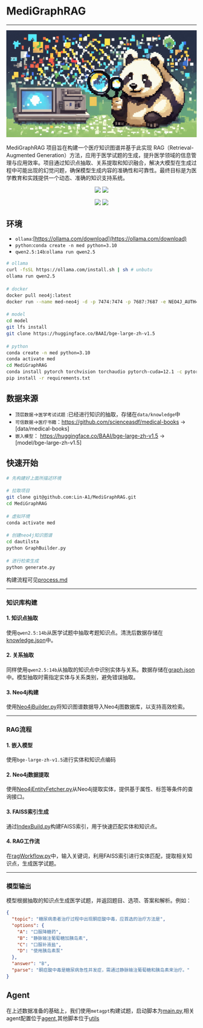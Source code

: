  # MediGraphRAG

------
![cover](docx/images/cover.png)

MediGraphRAG 项目旨在构建一个医疗知识图谱并基于此实现 RAG（Retrieval-Augmented Generation）方法，应用于医学试题的生成，提升医学领域的信息管理与应用效率。项目通过知识点抽取、关系提取和知识融合，解决大模型在生成过程中可能出现的幻觉问题，确保模型生成内容的准确性和可靠性。最终目标是为医学教育和实践提供一个动态、准确的知识支持系统。

<div align='center'>
     <p>
        <a href='https://github.com/Lin-A1/MediGraphRAG'><img src='https://img.shields.io/badge/Project-Page-Green'></a>
        <img src='https://img.shields.io/github/stars/Lin-A1/MediGraphRAG?color=green&style=social' />
     </p>
     <p>
        <img src="https://img.shields.io/badge/python-3.10-blue">
        <img src="https://img.shields.io/badge/ollama-available-blue">
    </p>
</div>


## 环境
- `ollama`:[https://ollama.com/download](https://ollama.com/download)
- `python`:`conda create -n med python=3.10`
- `qwen2.5:14b`:`ollama run qwen2.5`

```sh
# ollama
curl -fsSL https://ollama.com/install.sh | sh # unbutu
ollama run qwen2.5

# docker
docker pull neo4j:latest
docker run --name med-neo4j -d -p 7474:7474 -p 7687:7687 -e NEO4J_AUTH=neo4j/test neo4j:latest

# model
cd model
git lfs install
git clone https://huggingface.co/BAAI/bge-large-zh-v1.5

# python
conda create -n med python=3.10
conda activate med
cd MediGraphRAG
conda install pytorch torchvision torchaudio pytorch-cuda=12.1 -c pytorch -c nvidia
pip install -r requirements.txt
```

## 数据来源

- `顶层数据`->`医学考试试题` :已经进行知识的抽取，存储在`data/knowledge`中
- `可信数据`->`医疗书籍`：https://github.com/scienceasdf/medical-books -> [data/medical-books]
- `嵌入模型`： https://huggingface.co/BAAI/bge-large-zh-v1.5 -> [model/bge-large-zh-v1.5]


## 快速开始
```bash
# 先构建好上面所描述环境

# 拉取项目
git clone git@github.com:Lin-A1/MediGraphRAG.git
cd MediGraphRAG

# 虚拟环境
conda activate med

# 创建neo4j知识图谱
cd dautilsta
python GraphBuilder.py

# 进行检索生成
python generate.py
```

构建流程可见[process.md](docx/process.md)

---

### 知识库构建

#### 1. **知识点抽取**
使用`qwen2.5:14b`从医学试题中抽取考题知识点。清洗后数据存储在[knowledge.json](data/knowledge/knowledge.json)中。

#### 2. **关系抽取**
同样使用`qwen2.5:14b`从抽取的知识点中识别实体与关系。数据存储在[graph.json](data/knowledge/graph.json)中。模型抽取时需指定实体与关系类别，避免错误抽取。

#### 3. **Neo4j构建**
使用[Neo4jBuilder.py](process/data/Neo4jBuilder.py)将知识图谱数据导入Neo4j图数据库，以支持高效检索。

---

### RAG流程

#### 1. **嵌入模型**
使用`bge-large-zh-v1.5`进行实体和知识点编码

#### 2. **Neo4j数据提取**
使用[Neo4jEntityFetcher.py](process/rag/Neo4jEntityFetcher.py)从Neo4j提取实体，提供基于属性、标签等条件的查询接口。

#### 3. **FAISS索引生成**
通过[IndexBuild.py](process/rag/IndexBuild.py)构建FAISS索引，用于快速匹配实体和知识点。

#### 4. **RAG工作流**
在[ragWorkflow.py](process/rag/ragWorkflow.py)中，输入关键词，利用FAISS索引进行实体匹配，提取相关知识点，生成医学试题。


---

### 模型输出

模型根据抽取的知识点生成医学试题，并返回题目、选项、答案和解析。例如：

```json
{
  "topic": "糖尿病患者治疗过程中出现酮症酸中毒，应首选的治疗方法是",
  "options": {
    "A": "口服降糖药",
    "B": "静脉输注葡萄糖加胰岛素",
    "C": "口服补液盐",
    "D": "使用胰岛素泵"
  },
  "answer": "B",
  "parse": "酮症酸中毒是糖尿病急性并发症，需通过静脉输注葡萄糖和胰岛素来治疗。"
}
```

## Agent

在上述数据准备的基础上，我们使用`metagpt`构建试题，启动脚本为[main.py](main.py),相关agent配置位于[agent](agent),其他脚本位于[utils](utils)









